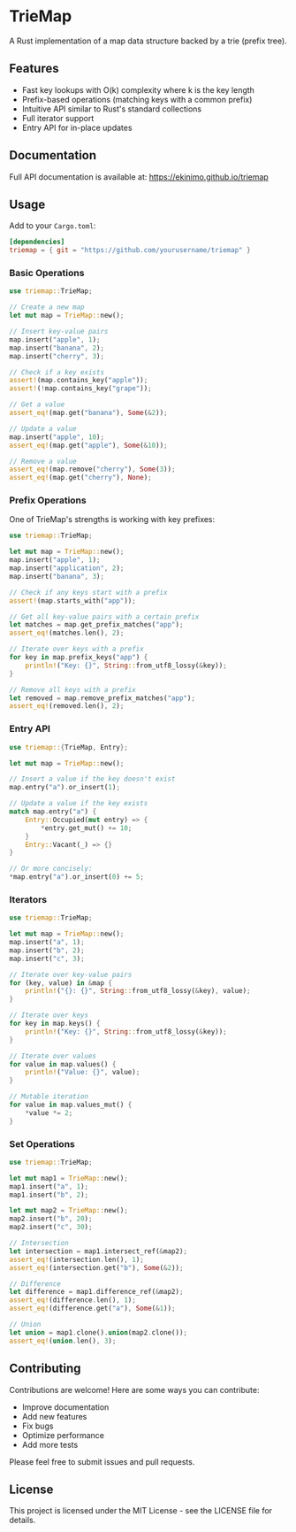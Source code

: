 # TrieMap

A Rust implementation of a map data structure backed by a trie (prefix tree).

## Features

- Fast key lookups with O(k) complexity where k is the key length
- Prefix-based operations (matching keys with a common prefix)
- Intuitive API similar to Rust's standard collections
- Full iterator support
- Entry API for in-place updates

## Documentation

Full API documentation is available at: https://ekinimo.github.io/triemap

## Usage

Add to your `Cargo.toml`:

```toml
[dependencies]
triemap = { git = "https://github.com/yourusername/triemap" }
```

### Basic Operations

```rust
use triemap::TrieMap;

// Create a new map
let mut map = TrieMap::new();

// Insert key-value pairs
map.insert("apple", 1);
map.insert("banana", 2);
map.insert("cherry", 3);

// Check if a key exists
assert!(map.contains_key("apple"));
assert!(!map.contains_key("grape"));

// Get a value
assert_eq!(map.get("banana"), Some(&2));

// Update a value
map.insert("apple", 10);
assert_eq!(map.get("apple"), Some(&10));

// Remove a value
assert_eq!(map.remove("cherry"), Some(3));
assert_eq!(map.get("cherry"), None);
```

### Prefix Operations

One of TrieMap's strengths is working with key prefixes:

```rust
use triemap::TrieMap;

let mut map = TrieMap::new();
map.insert("apple", 1);
map.insert("application", 2);
map.insert("banana", 3);

// Check if any keys start with a prefix
assert!(map.starts_with("app"));

// Get all key-value pairs with a certain prefix
let matches = map.get_prefix_matches("app");
assert_eq!(matches.len(), 2);

// Iterate over keys with a prefix
for key in map.prefix_keys("app") {
    println!("Key: {}", String::from_utf8_lossy(&key));
}

// Remove all keys with a prefix
let removed = map.remove_prefix_matches("app");
assert_eq!(removed.len(), 2);
```

### Entry API

```rust
use triemap::{TrieMap, Entry};

let mut map = TrieMap::new();

// Insert a value if the key doesn't exist
map.entry("a").or_insert(1);

// Update a value if the key exists
match map.entry("a") {
    Entry::Occupied(mut entry) => {
        *entry.get_mut() += 10;
    }
    Entry::Vacant(_) => {}
}

// Or more concisely:
*map.entry("a").or_insert(0) += 5;
```

### Iterators

```rust
use triemap::TrieMap;

let mut map = TrieMap::new();
map.insert("a", 1);
map.insert("b", 2);
map.insert("c", 3);

// Iterate over key-value pairs
for (key, value) in &map {
    println!("{}: {}", String::from_utf8_lossy(&key), value);
}

// Iterate over keys
for key in map.keys() {
    println!("Key: {}", String::from_utf8_lossy(&key));
}

// Iterate over values
for value in map.values() {
    println!("Value: {}", value);
}

// Mutable iteration
for value in map.values_mut() {
    *value *= 2;
}
```

### Set Operations

```rust
use triemap::TrieMap;

let mut map1 = TrieMap::new();
map1.insert("a", 1);
map1.insert("b", 2);

let mut map2 = TrieMap::new();
map2.insert("b", 20);
map2.insert("c", 30);

// Intersection
let intersection = map1.intersect_ref(&map2);
assert_eq!(intersection.len(), 1);
assert_eq!(intersection.get("b"), Some(&2));

// Difference
let difference = map1.difference_ref(&map2);
assert_eq!(difference.len(), 1);
assert_eq!(difference.get("a"), Some(&1));

// Union
let union = map1.clone().union(map2.clone());
assert_eq!(union.len(), 3);
```

## Contributing

Contributions are welcome! Here are some ways you can contribute:

- Improve documentation
- Add new features
- Fix bugs
- Optimize performance
- Add more tests

Please feel free to submit issues and pull requests.

## License

This project is licensed under the MIT License - see the LICENSE file for details.
